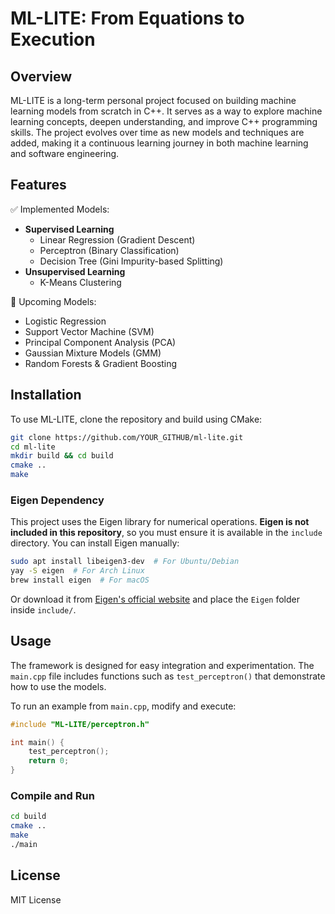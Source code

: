 ﻿# ML-LITE: From Equations to Execution

## Overview

ML-LITE is a long-term personal project focused on building machine learning models from scratch in C++. It serves as a way to explore machine learning concepts, deepen understanding, and improve C++ programming skills. The project evolves over time as new models and techniques are added, making it a continuous learning journey in both machine learning and software engineering.

## Features

✅ Implemented Models:

- **Supervised Learning**
  - Linear Regression (Gradient Descent)
  - Perceptron (Binary Classification)
  - Decision Tree (Gini Impurity-based Splitting)
- **Unsupervised Learning**
  - K-Means Clustering

🚀 Upcoming Models:

- Logistic Regression
- Support Vector Machine (SVM)
- Principal Component Analysis (PCA)
- Gaussian Mixture Models (GMM)
- Random Forests & Gradient Boosting

## Installation

To use ML-LITE, clone the repository and build using CMake:

```bash
git clone https://github.com/YOUR_GITHUB/ml-lite.git
cd ml-lite
mkdir build && cd build
cmake ..
make
```

### Eigen Dependency

This project uses the Eigen library for numerical operations. **Eigen is not included in this repository**, so you must ensure it is available in the `include` directory. You can install Eigen manually:

```bash  
sudo apt install libeigen3-dev  # For Ubuntu/Debian  
yay -S eigen  # For Arch Linux  
brew install eigen  # For macOS  
```

Or download it from [Eigen's official website](https://eigen.tuxfamily.org/) and place the `Eigen` folder inside `include/`.

## Usage

The framework is designed for easy integration and experimentation. The `main.cpp` file includes functions such as `test_perceptron()` that demonstrate how to use the models.

To run an example from `main.cpp`, modify and execute:

```cpp  
#include "ML-LITE/perceptron.h"

int main() {  
    test_perceptron();  
    return 0;  
}  
```

### Compile and Run

```bash  
cd build  
cmake ..  
make  
./main  
```

## License

MIT License
